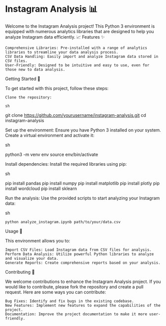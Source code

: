 # Instagram Analysis 📊

Welcome to the Instagram Analysis project! This Python 3 environment is equipped with numerous analytics libraries that are designed to help you analyze Instagram data efficiently. 📈
Features ✨

    Comprehensive Libraries: Pre-installed with a range of analytics libraries to streamline your data analysis process.
    CSV Data Handling: Easily import and analyze Instagram data stored in CSV files.
    User-Friendly: Designed to be intuitive and easy to use, even for those new to data analysis.

Getting Started 🚀

To get started with this project, follow these steps:

    Clone the repository:

    sh

git clone https://github.com/yourusername/instagram-analysis.git
cd instagram-analysis

Set up the environment:
Ensure you have Python 3 installed on your system. Create a virtual environment and activate it:

sh

python3 -m venv env
source env/bin/activate

Install dependencies:
Install the required libraries using pip:

sh

pip install pandas
pip install numpy
pip install matplotlib
pip install plotly
pip install wordcloud
pip install sklearn

Run the analysis:
Use the provided scripts to start analyzing your Instagram data:

sh

    python analyze_instagram.ipynb path/to/your/data.csv

Usage 📂

This environment allows you to:

    Import CSV Files: Load Instagram data from CSV files for analysis.
    Perform Data Analysis: Utilize powerful Python libraries to analyze and visualize your data.
    Generate Reports: Create comprehensive reports based on your analysis.

Contributing 🤝

We welcome contributions to enhance the Instagram Analysis project. If you would like to contribute, please fork the repository and create a pull request. Here are some ways you can contribute:

    Bug Fixes: Identify and fix bugs in the existing codebase.
    New Features: Implement new features to expand the capabilities of the project.
    Documentation: Improve the project documentation to make it more user-friendly.

